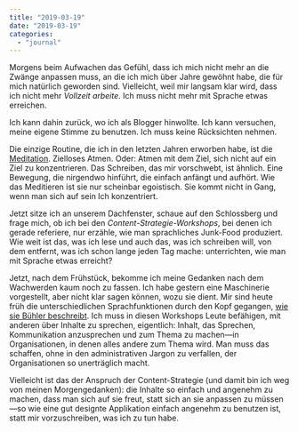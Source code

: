 ```yaml
---
title: "2019-03-19"
date: "2019-03-19"
categories: 
  - "journal"
---
```


Morgens beim Aufwachen das Gefühl, dass ich mich nicht mehr an die Zwänge anpassen muss, an die ich mich über Jahre gewöhnt habe, die für mich natürlich geworden sind. Vielleicht, weil mir langsam klar wird, dass ich nicht mehr _Vollzeit arbeite_. Ich muss nicht mehr mit Sprache etwas erreichen.

Ich kann dahin zurück, wo ich als Blogger hinwollte. Ich kann versuchen, meine eigene Stimme zu benutzen. Ich muss keine Rücksichten nehmen.

Die einzige Routine, die ich in den letzten Jahren erworben habe, ist die [Meditation](https://wittenbrink.net/lostandfound/erfahrungen-bei-der-meditation/). Zielloses Atmen. Oder: Atmen mit dem Ziel, sich nicht auf ein Ziel zu konzentrieren. Das Schreiben, das mir vorschwebt, ist ähnlich. Eine Bewegung, die nirgendwo hinführt, die einfach anfängt und aufhört. Wie das Meditieren ist sie nur scheinbar egoistisch. Sie kommt nicht in Gang, wenn man sich auf sein Ich konzentriert.

Jetzt sitze ich an unserem Dachfenster, schaue auf den Schlossberg und frage mich, ob ich bei den _Content-Strategie-Workshops_, bei denen ich gerade referiere, nur erzähle, wie man sprachliches Junk-Food produziert. Wie weit ist das, was ich lese und auch das, was ich schreiben will, von dem entfernt, was ich schon lange jeden Tag mache: unterrichten, wie man mit Sprache etwas erreicht?

Jetzt, nach dem Frühstück, bekomme ich meine Gedanken nach dem Wachwerden kaum noch zu fassen. Ich habe gestern eine Maschinerie vorgestellt, aber nicht klar sagen können, wozu sie dient. Mir sind heute früh die unterschiedlichen Sprachfunktionen durch den Kopf gegangen, [wie sie Bühler beschreibt](https://de.wikipedia.org/wiki/Organon-Modell). Ich muss in diesen Workshops Leute befähigen, mit anderen über Inhalte zu sprechen, eigentlich: Inhalt, das Sprechen, Kommunikation anzusprechen und zum Thema zu machen—in Organisationen, in denen alles andere zum Thema wird. Man muss das schaffen, ohne in den administrativen Jargon zu verfallen, der Organisationen so unerträglich macht.

Vielleicht ist das der Anspruch der Content-Strategie (und damit bin ich weg von meinen Morgengedanken): die Inhalte so einfach und angenehm zu machen, dass man sich auf sie freut, statt sich an sie anpassen zu müssen—so wie eine gut designte Applikation einfach angenehm zu benutzen ist, statt mir vorzuschreiben, was ich zu tun habe.
